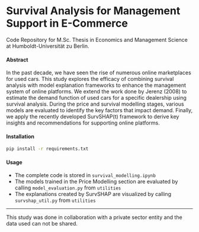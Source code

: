 # Survival Analysis for Management Support in E-Commerce
Code Repository for M.Sc. Thesis in Economics and Management Science at Humboldt-Universität zu Berlin.

#### Abstract
In the past decade, we have seen the rise of numerous online marketplaces for used cars. This study explores the efficacy of combining survival analysis with model explanation frameworks to enhance the management system of online platforms. We extend the work done by Jerenz (2008) to estimate the demand function of used cars for a specific dealership using survival analysis. During the price and survival modelling stages, various models are evaluated to identify the key factors that impact demand. Finally, we apply the recently developed SurvSHAP(t) framework to derive key insights and recommendations for supporting online platforms.

#### Installation
```bash
pip install -r requirements.txt
```

#### Usage
- The complete code is stored in `survival_modelling.ipynb`
- The models trained in the Price Modelling section are evaluated by calling `model_evaluation.py` from `utilities`
- The explanations created by SurvSHAP are visualized by calling `survshap_util.py` from `utilities`


--------------------------------------------------------------------
This study was done in collaboration with a private sector entity and the data used can not be shared.
